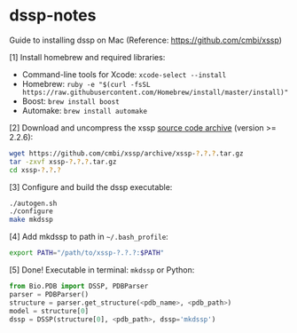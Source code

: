 # dssp-notes
Guide to installing dssp on Mac
(Reference: https://github.com/cmbi/xssp)

[1] Install homebrew and required libraries:
  - Command-line tools for Xcode: `xcode-select --install`
  - Homebrew: `ruby -e "$(curl -fsSL https://raw.githubusercontent.com/Homebrew/install/master/install)"`
  - Boost: `brew install boost`
  - Automake: `brew install automake`

[2] Download and uncompress the xssp [source code archive](https://github.com/cmbi/xssp/releases) (version >= 2.2.6):
```bash
wget https://github.com/cmbi/xssp/archive/xssp-?.?.?.tar.gz
tar -zxvf xssp-?.?.?.tar.gz
cd xssp-?.?.?
```

[3] Configure and build the dssp executable:
```bash
./autogen.sh
./configure
make mkdssp
```

[4] Add mkdssp to path in `~/.bash_profile`:
```bash
export PATH="/path/to/xssp-?.?.?:$PATH"
```

[5] Done! Executable in terminal: `mkdssp` or Python:
```python
from Bio.PDB import DSSP, PDBParser
parser = PDBParser()
structure = parser.get_structure(<pdb_name>, <pdb_path>)
model = structure[0]
dssp = DSSP(structure[0], <pdb_path>, dssp='mkdssp')
```
